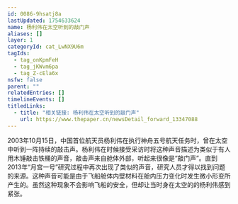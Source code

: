 ```yaml
---
id: 0086-9hsatj8a
lastUpdated: 1754633624
name: 杨利伟在太空听到的敲门声
aliases: []
layer: 1
categoryId: cat_LwNX9U6m
tagIds:
  - tag_onKpmFeH
  - tag_jKWvm6pa
  - tag_Z-cEla6x
nsfw: false
parent: ""
relatedEntries: []
timelineEvents: []
titledLinks:
  - title: "相关链接: 杨利伟在太空听到的敲门声"
    url: https://www.thepaper.cn/newsDetail_forward_13347088
---
```


2003年10月15日，中国首位航天员杨利伟在执行神舟五号航天任务时，曾在太空中听到一阵持续的敲击声。杨利伟在时候接受采访时将这种声音描述为类似于有人用木锤敲击铁桶的声音，敲击声来自舱体外部，听起来很像是“敲门声”。直到2013年“月宫一号”研究过程中再次出现了类似的声音，研究人员才得以找到问题的来源。这种声音可能是由于飞船舱体内壁材料在舱内压力变化时发生微小形变所产生的。虽然这种现象不会影响飞船的安全，但却让当时身在太空的的杨利伟感到紧张。